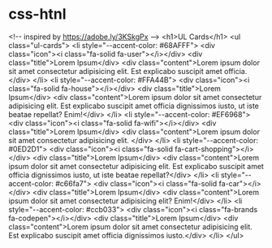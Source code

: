 # css-htnl
&lt;!-- inspired by https://adobe.ly/3KSkgPx -->   &lt;h1>UL Cards&lt;/h1>   &lt;ul class="ul-cards">     &lt;li style="--accent-color: #68AFFF">       &lt;div class="icon">&lt;i class="fa-solid fa-user">&lt;/i>&lt;/div>       &lt;div class="title">Lorem Ipsum&lt;/div>       &lt;div class="content">Lorem ipsum dolor sit amet consectetur adipisicing elit. Est explicabo suscipit amet officia.&lt;/div>     &lt;/li>     &lt;li style="--accent-color: #FFA44B">       &lt;div class="icon">&lt;i class="fa-solid fa-house">&lt;/i>&lt;/div>       &lt;div class="title">Lorem Ipsum&lt;/div>       &lt;div class="content">Lorem ipsum dolor sit amet consectetur adipisicing elit. Est explicabo suscipit amet officia dignissimos iusto, ut iste beatae repellat? Enim!&lt;/div>     &lt;/li>     &lt;li style="--accent-color: #EF6968">       &lt;div class="icon">&lt;i class="fa-solid fa-wifi">&lt;/i>&lt;/div>       &lt;div class="title">Lorem Ipsum&lt;/div>       &lt;div class="content">Lorem ipsum dolor sit amet consectetur adipisicing elit. &lt;/div>     &lt;/li>     &lt;li style="--accent-color: #0ED2D1">       &lt;div class="icon">&lt;i class="fa-solid fa-cart-shopping">&lt;/i>&lt;/div>       &lt;div class="title">Lorem Ipsum&lt;/div>       &lt;div class="content">Lorem ipsum dolor sit amet consectetur adipisicing elit. Est explicabo suscipit amet officia dignissimos iusto, ut iste beatae repellat?&lt;/div>     &lt;/li>     &lt;li style="--accent-color: #c66fa7">       &lt;div class="icon">&lt;i class="fa-solid fa-car">&lt;/i>&lt;/div>       &lt;div class="title">Lorem Ipsum&lt;/div>       &lt;div class="content">Lorem ipsum dolor sit amet consectetur adipisicing elit? Enim!&lt;/div>     &lt;/li>     &lt;li style="--accent-color: #ccb033">       &lt;div class="icon">&lt;i class="fa-brands fa-codepen">&lt;/i>&lt;/div>       &lt;div class="title">Lorem Ipsum&lt;/div>       &lt;div class="content">Lorem ipsum dolor sit amet consectetur adipisicing elit. Est explicabo suscipit amet officia dignissimos iusto.&lt;/div>     &lt;/li>        &lt;/ul>
